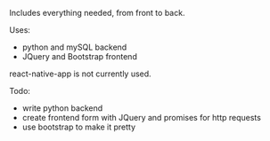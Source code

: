 Includes everything needed, from front to back.

Uses:
  - python and mySQL backend
  - JQuery and Bootstrap frontend

react-native-app is not currently used.

Todo:
  - write python backend
  - create frontend form with JQuery and promises for http requests
  - use bootstrap to make it pretty

